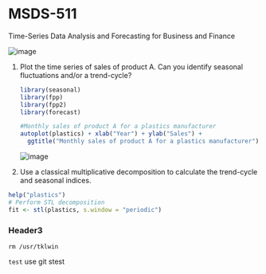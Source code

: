 # MSDS-511
Time-Series Data Analysis and Forecasting for Business and Finance

![image](https://github.com/user-attachments/assets/793e0ac6-28e1-4a1e-bc76-f67142be180f)


1. Plot the time series of sales of product A. Can you identify seasonal fluctuations and/or a trend-cycle?
    
    ```r
    library(seasonal)
    library(fpp)
    library(fpp2)
    library(forecast)
    
    #Monthly sales of product A for a plastics manufacturer
    autoplot(plastics) + xlab("Year") + ylab("Sales") +
      ggtitle("Monthly sales of product A for a plastics manufacturer")
    ```
   ![image](https://github.com/user-attachments/assets/7f95fa21-1567-47a2-bd49-65b887a8890f)

2. Use a classical multiplicative decomposition to calculate the trend-cycle and seasonal indices.
  ```r
  help("plastics")
# Perform STL decomposition
fit <- stl(plastics, s.window = "periodic")
```
### Header3


`rm /usr/tklwin`

`test` use git stest

